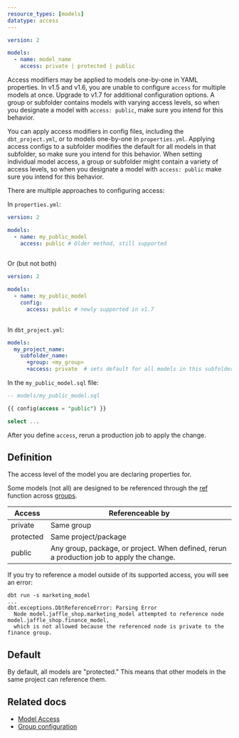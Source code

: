 ```yaml
---
resource_types: [models]
datatype: access
---
```


<File name='models/<schema>.yml'>

```yml
version: 2

models:
  - name: model_name
    access: private | protected | public
```

</File>

<VersionBlock lastVersion="1.6">

Access modifiers may be applied to models one-by-one in YAML properties. In v1.5 and v1.6, you are unable to configure `access` for multiple models at once. Upgrade to v1.7 for additional configuration options. A group or subfolder contains models with varying access levels, so when you designate a model with `access: public`, make sure you intend for this behavior. 

</VersionBlock>

<VersionBlock firstVersion="1.7">

You can apply access modifiers in config files, including the `dbt_project.yml`, or to models one-by-one in `properties.yml`. Applying access configs to a subfolder modifies the default for all models in that subfolder, so make sure you intend for this behavior. When setting individual model access, a group or subfolder might contain a variety of access levels, so when you designate a model with `access: public` make sure you intend for this behavior.

There are multiple approaches to configuring access:

In `properties.yml`: 

<File name='models/properties_my_public_model.yml'>

```yml
version: 2

models:
  - name: my_public_model
    access: public # Older method, still supported
    
```
</File>
  
Or (but not both)

<File name='models/<properties_my_public_model>.yml'>

```yml
version: 2

models:
  - name: my_public_model
    config:
      access: public # newly supported in v1.7
    
```
</File>

In `dbt_project.yml`:

<File name='dbt_project.yml'>

```yml
models:
  my_project_name:
    subfolder_name:
      +group: <my_group>
      +access: private  # sets default for all models in this subfolder
```
</File>

In the `my_public_model.sql` file:

<File name='models/my_public_model.sql'>

```sql
-- models/my_public_model.sql

{{ config(access = "public") }}

select ...
```
</File>

</VersionBlock>

After you define `access`, rerun a production job to apply the change. 

## Definition
The access level of the model you are declaring properties for.

Some models (not all) are designed to be referenced through the [ref](/reference/dbt-jinja-functions/ref) function across [groups](/docs/build/groups).

| Access    | Referenceable by              |
|-----------|-------------------------------|
| private   | Same group                    |
| protected | Same project/package          |
| public    | Any group, package, or project. When defined, rerun a production job to apply the change. |

If you try to reference a model outside of its supported access, you will see an error:

```shell
dbt run -s marketing_model
...
dbt.exceptions.DbtReferenceError: Parsing Error
  Node model.jaffle_shop.marketing_model attempted to reference node model.jaffle_shop.finance_model, 
  which is not allowed because the referenced node is private to the finance group.
```

## Default

By default, all models are "protected." This means that other models in the same project can reference them.

## Related docs

* [Model Access](/docs/collaborate/govern/model-access#groups)
* [Group configuration](/reference/resource-configs/group)
